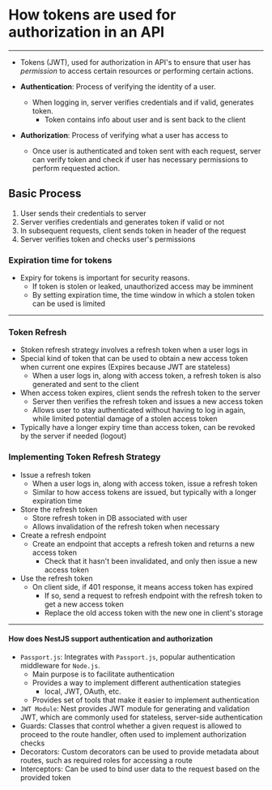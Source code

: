 # How tokens are used for authorization in an API

---

- Tokens (JWT), used for authorization in API's to ensure that user has *permission* to access certain resources or performing certain actions.

- __Authentication__: Process of verifying the identity of a user.
  - When logging in, server verifies credentials and if valid, generates token.
    - Token contains info about user and is sent back to the client
- __Authorization__: Process of verifying what a user has access to
  - Once user is authenticated and token sent with each request, server can verify token and check if user has necessary permissions to perform requested action.

## Basic Process

1. User sends their credentials to server
2. Server verifies credentials and generates token if valid or not
3. In subsequent requests, client sends token in header of the request
4. Server verifies token and checks user's permissions

### Expiration time for tokens

- Expiry for tokens is important for security reasons.
  - If token is stolen or leaked, unauthorized access may be imminent
  - By setting expiration time, the time window in which a stolen token can be used is limited

---

### Token Refresh

- Stoken refresh strategy involves a refresh token when a user logs in
- Special kind of token that can be used to obtain a new access token when current one expires (Expires because JWT are stateless)
  - When a user logs in, along with access token, a refresh token is also generated and sent to the client
- When access token expires, client sends the refresh token to the server
  - Server then verifies the refresh token and issues a new access token
  - Allows user to stay authenticated without having to log in again, while limited potential damage of a stolen access token
- Typically have a longer expiry time than access token, can be revoked by the server if needed (logout)

### Implementing Token Refresh Strategy

- Issue a refresh token
  - When a user logs in, along with access token, issue a refresh token
  - Similar to how access tokens are issued, but typically with a longer expiration time
- Store the refresh token
  - Store refresh token in DB associated with user
  - Allows invalidation of the refresh token when necessary
- Create a refresh endpoint
  - Create an endpoint that accepts a refresh token and returns a new access token
    - Check that it hasn't been invalidated, and only then issue a new access token
- Use the refresh token
  - On client side, if 401 response, it means access token has expired
    - If so, send a request to refresh endpoint with the refresh token to get a new access token
    - Replace the old access token with the new one in client's storage

---

#### How does NestJS support authentication and authorization

- `Passport.js`: Integrates with `Passport.js`, popular authentication middleware for `Node.js`.
  - Main purpose is to facilitate authentication
  - Provides a way to implement different authentication stategies
    - local, JWT, OAuth, etc.
  - Provides set of tools that make it easier to implement authentication
- `JWT Module`: Nest provides JWT module for generating and validation JWT, which are commonly used for stateless, server-side authentication
- Guards: Classes that control whether a given request is allowed to proceed to the route handler, often used to implement authorization checks
- Decorators: Custom decorators can be used to provide metadata about routes, such as required roles for accessing a route
- Interceptors: Can be used to bind user data to the request based on the provided token
